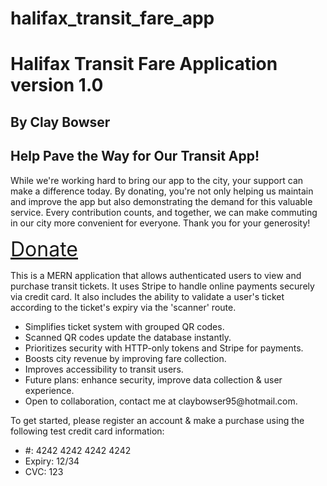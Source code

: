 # halifax_transit_fare_app
  <h1>Halifax Transit Fare Application version 1.0</h1>
  <h2>By Clay Bowser</h2>
  <h2>Help Pave the Way for Our Transit App!</h2>
  <p>
    While we're working hard to bring our app to the city, your support can make a difference today. By donating, you're not only helping us maintain and improve the app but also demonstrating the demand for this valuable service. Every contribution counts, and together, we can make commuting in our city more convenient for everyone. Thank you for your generosity!
  </p>
  <a style="font-size: 2rem" href="https://www.paypal.com/donate/?business=Z3D47GP5FFKHE&no_recurring=1&item_name=Empower+our+app%27s+journey+with+your+donation.+Every+bit+helps+us+improve+transit+for+all.+Thank+you%21&currency_code=CAD">Donate</a>
  <div></div>
  <p>
    This is a MERN application that allows authenticated users to view and purchase transit tickets. It uses Stripe to handle online payments securely via credit card. It also includes the ability to validate a user's ticket according to the ticket's expiry via the 'scanner' route.
  </p>
  <ul>
    <li>Simplifies ticket system with grouped QR codes.</li>
    <li>Scanned QR codes update the database instantly.</li>
    <li>Prioritizes security with HTTP-only tokens and Stripe for payments.</li>
    <li>Boosts city revenue by improving fare collection.</li>
    <li>Improves accessibility to transit users.</li>
    <li>Future plans: enhance security, improve data collection & user experience.</li>
    <li>Open to collaboration, contact me at claybowser95@hotmail.com.</li>
  </ul>
  <p>
    To get started, please register an account & make a purchase using the following test credit card information:
  </p>
  <ul>
    <li>#: 4242 4242 4242 4242</li>
    <li>Expiry: 12/34</li>
    <li>CVC: 123</li>
  </ul>
